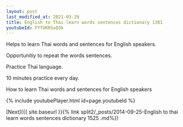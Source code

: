```yaml
---
layout: post
last_modified_at: 2021-03-29
title: English to Thai learn words sentences dictionary 1381 
youtubeId: FYfUKRSxQ3k
---
```

 
 
Helps to learn Thai words and sentences for English speakers.

Opportunitiy to repeat the words sentences. 

Practice Thai language. 
 
10 minutes practice every day. 
 
How to learn Thai words and sentences for English speakers 
 
{% include youtubePlayer.html id=page.youtubeId %}
 
 
[Next]({{ site.baseurl }}{% link  split2/_posts/2014-09-25-English to thai learn words sentences dictionary 1525 .md%})
 
